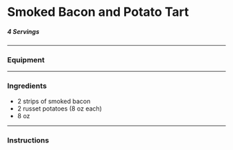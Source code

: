 # Smoked Bacon and Potato Tart 

##### 4 Servings 
---------- 
### Equipment 
-------------- 
### Ingredients 
* 2 strips of smoked bacon
* 2 russet potatoes (8 oz each) 
* 8 oz 
---------- 
### Instructions 
